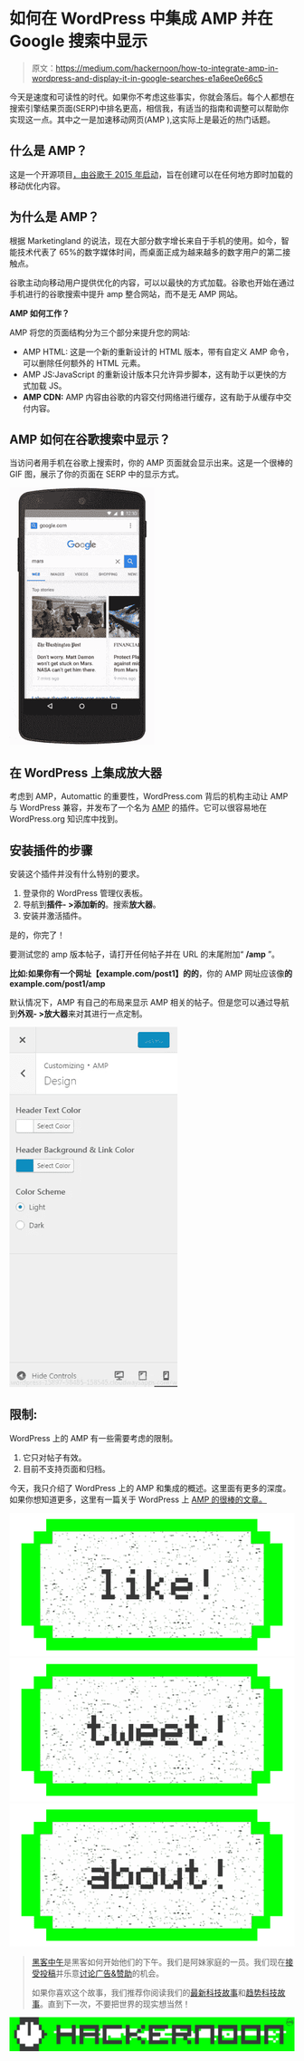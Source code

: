 # 如何在 WordPress 中集成 AMP 并在 Google 搜索中显示

> 原文：<https://medium.com/hackernoon/how-to-integrate-amp-in-wordpress-and-display-it-in-google-searches-e1a6ee0e66c5>

今天是速度和可读性的时代。如果你不考虑这些事实，你就会落后。每个人都想在搜索引擎结果页面(SERP)中排名更高，相信我，有适当的指南和调整可以帮助你实现这一点。其中之一是加速移动网页(AMP ),这实际上是最近的热门话题。

## **什么是 AMP？**

这是一个开源项目[，由谷歌于 2015 年启动](https://googleblog.blogspot.com/2015/10/introducing-accelerated-mobile-pages.html)，旨在创建可以在任何地方即时加载的移动优化内容。

## **为什么是 AMP？**

根据 Marketingland 的说法，现在大部分数字增长来自于手机的使用。如今，智能技术代表了 65%的数字媒体时间，而桌面正成为越来越多的数字用户的第二接触点。

谷歌主动向移动用户提供优化的内容，可以以最快的方式加载。谷歌也开始在通过手机进行的谷歌搜索中提升 amp 整合网站，而不是无 AMP 网站。

**AMP 如何工作？**

AMP 将您的页面结构分为三个部分来提升您的网站:

*   AMP HTML: 这是一个新的重新设计的 HTML 版本，带有自定义 AMP 命令，可以删除任何额外的 HTML 元素。
*   AMP JS:JavaScript 的重新设计版本只允许异步脚本，这有助于以更快的方式加载 JS。
*   **AMP CDN:** AMP 内容由谷歌的内容交付网络进行缓存，这有助于从缓存中交付内容。

## **AMP 如何在谷歌搜索中显示？**

当访问者用手机在谷歌上搜索时，你的 AMP 页面就会显示出来。这是一个很棒的 GIF 图，展示了你的页面在 SERP 中的显示方式。

![](img/f9a4caa844029a086179a7b51eac09d4.png)

## 在 WordPress 上集成放大器

考虑到 AMP，Automattic 的重要性，WordPress.com 背后的机构主动让 AMP 与 WordPress 兼容，并发布了一个名为 [AMP](https://wordpress.org/plugins/amp/) 的插件。它可以很容易地在 WordPress.org 知识库中找到。

## **安装插件的步骤**

安装这个插件并没有什么特别的要求。

1.  登录你的 WordPress 管理仪表板。
2.  导航到**插件- >添加新的**。搜索**放大器**。
3.  安装并激活插件。

是的，你完了！

要测试您的 amp 版本帖子，请打开任何帖子并在 URL 的末尾附加“ **/amp** ”。

**比如:**如果你有一个网址【example.com/post1】的**的**，你的 AMP 网址应该像**的 example.com/post1/amp**

默认情况下，AMP 有自己的布局来显示 AMP 相关的帖子。但是您可以通过导航到**外观- >放大器**来对其进行一点定制。

![](img/d2e3657ac59e3c6a1dddf93c564d6efb.png)

## **限制:**

WordPress 上的 AMP 有一些需要考虑的限制。

1.  它只对帖子有效。
2.  目前不支持页面和归档。

今天，我只介绍了 WordPress 上的 AMP 和集成的概述。这里面有更多的深度。如果你想知道更多，这里有一篇关于 WordPress 上 [AMP 的很棒的文章。](https://teslathemes.com/blog/setting-up-wordpress-for-amp-accelerated-mobile-pages/)

[![](img/50ef4044ecd4e250b5d50f368b775d38.png)](http://bit.ly/HackernoonFB)[![](img/979d9a46439d5aebbdcdca574e21dc81.png)](https://goo.gl/k7XYbx)[![](img/2930ba6bd2c12218fdbbf7e02c8746ff.png)](https://goo.gl/4ofytp)

> [黑客中午](http://bit.ly/Hackernoon)是黑客如何开始他们的下午。我们是阿妹家庭的一员。我们现在[接受投稿](http://bit.ly/hackernoonsubmission)并乐意[讨论广告&赞助](mailto:partners@amipublications.com)的机会。
> 
> 如果你喜欢这个故事，我们推荐你阅读我们的[最新科技故事](http://bit.ly/hackernoonlatestt)和[趋势科技故事](https://hackernoon.com/trending)。直到下一次，不要把世界的现实想当然！

![](img/be0ca55ba73a573dce11effb2ee80d56.png)